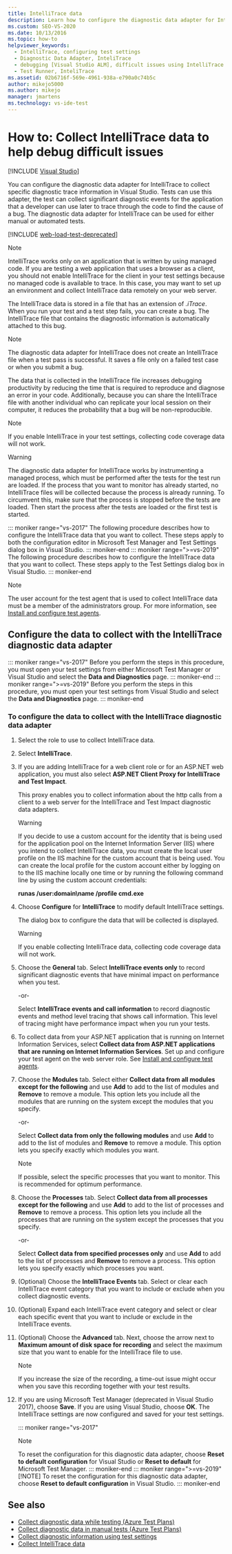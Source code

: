 ```yaml
---
title: IntelliTrace data
description: Learn how to configure the diagnostic data adapter for IntelliTrace to collect specific diagnostic trace information in Visual Studio.
ms.custom: SEO-VS-2020
ms.date: 10/13/2016
ms.topic: how-to
helpviewer_keywords:
  - IntelliTrace, configuring test settings
  - Diagnostic Data Adapter, InteliTrace
  - debugging [Visual Studio ALM], difficult issues using IntelliTrace
  - Test Runner, InteliTrace
ms.assetid: 02b6716f-569e-4961-938a-e790a0c74b5c
author: mikejo5000
ms.author: mikejo
manager: jmartens
ms.technology: vs-ide-test
---
```

# How to: Collect IntelliTrace data to help debug difficult issues

 [!INCLUDE [Visual Studio](~/includes/applies-to-version/vs-windows-only.md)]

You can configure the diagnostic data adapter for IntelliTrace to collect specific diagnostic trace information in Visual Studio. Tests can use this adapter, the test can collect significant diagnostic events for the application that a developer can use later to trace through the code to find the cause of a bug. The diagnostic data adapter for IntelliTrace can be used for either manual or automated tests.

[!INCLUDE [web-load-test-deprecated](includes/web-load-test-deprecated.md)]

> [!NOTE]
> IntelliTrace works only on an application that is written by using managed code. If you are testing a web application that uses a browser as a client, you should not enable IntelliTrace for the client in your test settings because no managed code is available to trace. In this case, you may want to set up an environment and collect IntelliTrace data remotely on your web server.

The IntelliTrace data is stored in a file that has an extension of *.iTrace*. When you run your test and a test step fails, you can create a bug. The IntelliTrace file that contains the diagnostic information is automatically attached to this bug.

> [!NOTE]
> The diagnostic data adapter for IntelliTrace does not create an IntelliTrace file when a test pass is successful. It saves a file only on a failed test case or when you submit a bug.

The data that is collected in the IntelliTrace file increases debugging productivity by reducing the time that is required to reproduce and diagnose an error in your code. Additionally, because you can share the IntelliTrace file with another individual who can replicate your local session on their computer, it reduces the probability that a bug will be non-reproducible.

> [!NOTE]
> If you enable IntelliTrace in your test settings, collecting code coverage data will not work.

> [!WARNING]
> The diagnostic data adapter for IntelliTrace works by instrumenting a managed process, which must be performed after the tests for the test run are loaded. If the process that you want to monitor has already started, no IntelliTrace files will be collected because the process is already running. To circumvent this, make sure that the process is stopped before the tests are loaded. Then start the process after the tests are loaded or the first test is started.

::: moniker range="vs-2017"
The following procedure describes how to configure the IntelliTrace data that you want to collect. These steps apply to both the configuration editor in Microsoft Test Manager and Test Settings dialog box in Visual Studio.
::: moniker-end
::: moniker range=">=vs-2019"
The following procedure describes how to configure the IntelliTrace data that you want to collect. These steps apply to the Test Settings dialog box in Visual Studio.
::: moniker-end

> [!NOTE]
> The user account for the test agent that is used to collect IntelliTrace data must be a member of the administrators group. For more information, see [Install and configure test agents](../test/lab-management/install-configure-test-agents.md).

## Configure the data to collect with the IntelliTrace diagnostic data adapter

::: moniker range="vs-2017"
Before you perform the steps in this procedure, you must open your test settings from either Microsoft Test Manager or Visual Studio and select the **Data and Diagnostics** page.
::: moniker-end
::: moniker range=">=vs-2019"
Before you perform the steps in this procedure, you must open your test settings from Visual Studio and select the **Data and Diagnostics** page.
::: moniker-end

### To configure the data to collect with the IntelliTrace diagnostic data adapter

1. Select the role to use to collect IntelliTrace data.

2. Select **IntelliTrace**.

3. If you are adding IntelliTrace for a web client role or for an ASP.NET web application, you must also select **ASP.NET Client Proxy for IntelliTrace and Test Impact**.

     This proxy enables you to collect information about the http calls from a client to a web server for the IntelliTrace and Test Impact diagnostic data adapters.

    > [!WARNING]
    > If you decide to use a custom account for the identity that is being used for the application pool on the Internet Information Server (IIS) where you intend to collect IntelliTrace data, you must create the local user profile on the IIS machine for the custom account that is being used. You can create the local profile for the custom account either by logging on to the IIS machine locally one time or by running the following command line by using the custom account credentials:
    >
    > **runas /user:domain\name /profile cmd.exe**

4. Choose **Configure** for **IntelliTrace** to modify default IntelliTrace settings.

     The dialog box to configure the data that will be collected is displayed.

    > [!WARNING]
    > If you enable collecting IntelliTrace data, collecting code coverage data will not work.

5. Choose the **General** tab. Select **IntelliTrace events only** to record significant diagnostic events that have minimal impact on performance when you test.

     -or-

     Select **IntelliTrace events and call information** to record diagnostic events and method level tracing that shows call information. This level of tracing might have performance impact when you run your tests.

6. To collect data from your ASP.NET application that is running on Internet Information Services, select **Collect data from ASP.NET applications that are running on Internet Information Services**. Set up and configure your test agent on the web server role. See [Install and configure test agents](../test/lab-management/install-configure-test-agents.md).

7. Choose the **Modules** tab. Select either **Collect data from all modules except for the following** and use **Add** to add to the list of modules and **Remove** to remove a module. This option lets you include all the modules that are running on the system except the modules that you specify.

     -or-

     Select **Collect data from only the following modules** and use **Add** to add to the list of modules and **Remove** to remove a module. This option lets you specify exactly which modules you want.

    > [!NOTE]
    > If possible, select the specific processes that you want to monitor. This is recommended for optimum performance.

8. Choose the **Processes** tab. Select **Collect data from all processes except for the following** and use **Add** to add to the list of processes and **Remove** to remove a process. This option lets you include all the processes that are running on the system except the processes that you specify.

     -or-

     Select **Collect data from specified processes only** and use **Add** to add to the list of processes and **Remove** to remove a process. This option lets you specify exactly which processes you want.

9. (Optional) Choose the **IntelliTrace Events** tab. Select or clear each IntelliTrace event category that you want to include or exclude when you collect diagnostic events.

10. (Optional) Expand each IntelliTrace event category and select or clear each specific event that you want to include or exclude in the IntelliTrace events.

11. (Optional) Choose the **Advanced** tab. Next, choose the arrow next to **Maximum amount of disk space for recording** and select the maximum size that you want to enable for the IntelliTrace file to use.

    > [!NOTE]
    > If you increase the size of the recording, a time-out issue might occur when you save this recording together with your test results.

12. If you are using Microsoft Test Manager (deprecated in Visual Studio 2017), choose **Save**. If you are using Visual Studio, choose **OK**. The IntelliTrace settings are now configured and saved for your test settings.

    ::: moniker range="vs-2017"
    > [!NOTE]
    > To reset the configuration for this diagnostic data adapter, choose **Reset to default configuration** for Visual Studio or **Reset to default** for Microsoft Test Manager.
    ::: moniker-end
    ::: moniker range=">=vs-2019"
    > [!NOTE]
    > To reset the configuration for this diagnostic data adapter, choose **Reset to default configuration** in Visual Studio.
    ::: moniker-end

## See also

- [Collect diagnostic data while testing (Azure Test Plans)](/azure/devops/test/collect-diagnostic-data?view=vsts&preserve-view=true)
- [Collect diagnostic data in manual tests (Azure Test Plans)](/azure/devops/test/collect-diagnostic-data)
- [Collect diagnostic information using test settings](../test/collect-diagnostic-information-using-test-settings.md)
- [Collect IntelliTrace data](../test/how-to-collect-intellitrace-data-to-help-debug-difficult-issues.md)
